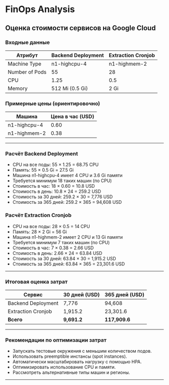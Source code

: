 
# FinOps Analysis

## Оценка стоимости сервисов на Google Cloud

### Входные данные

| Атрибут        | Backend Deployment       | Extraction Cronjob         |
|----------------|-------------------------|----------------------------|
| Machine Type   | n1-highcpu-4            | n1-highmem-2               |
| Number of Pods | 55                      | 28                         |
| CPU            | 1.25                    | 0.5                        |
| Memory         | 512 Mi (0.5 Gi)         | 2 Gi                       |

### Примерные цены (ориентировочно)

| Машина         | Цена в час (USD)         |
|----------------|--------------------------|
| n1-highcpu-4   | 0.60                     |
| n1-highmem-2   | 0.38                     |

---

### Расчёт Backend Deployment

- CPU на все поды: 55 × 1.25 = 68.75 CPU  
- Память: 55 × 0.5 Gi = 27.5 Gi  
- Машина n1-highcpu-4 имеет 4 CPU и 3.6 Gi памяти  
- Требуется минимум 18 таких машин (по CPU)  
- Стоимость в час: 18 × 0.60 = 10.8 USD  
- Стоимость в день: 10.8 × 24 = 259.2 USD  
- Стоимость за 30 дней: 259.2 × 30 = 7,776 USD  
- Стоимость за 365 дней: 259.2 × 365 = 94,608 USD  

### Расчёт Extraction Cronjob

- CPU на все поды: 28 × 0.5 = 14 CPU  
- Память: 28 × 2 Gi = 56 Gi  
- Машина n1-highmem-2 имеет 2 CPU и 13 Gi памяти  
- Требуется минимум 7 таких машин (по CPU)  
- Стоимость в час: 7 × 0.38 = 2.66 USD  
- Стоимость в день: 2.66 × 24 = 63.84 USD  
- Стоимость за 30 дней: 63.84 × 30 = 1,915.2 USD  
- Стоимость за 365 дней: 63.84 × 365 = 23,301.6 USD  

---

### Итоговая оценка затрат

| Сервис             | 30 дней (USD) | 365 дней (USD) |
|--------------------|---------------|----------------|
| Backend Deployment  | 7,776         | 94,608         |
| Extraction Cronjob  | 1,915.2       | 23,301.6       |
| **Всего**          | **9,691.2**   | **117,909.6**  |

---

### Рекомендации по оптимизации затрат

- Запускать тестовые окружения с меньшим количеством подов.  
- Использовать preemptible инстансы (spot instances).  
- Автоматически масштабировать нагрузку с помощью HPA.  
- Оптимизировать использование CPU и памяти.  
- Рассмотреть альтернативные типы машин и регионы.

---
